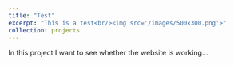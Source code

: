 ```yaml
---
title: "Test"
excerpt: "This is a test<br/><img src='/images/500x300.png'>"
collection: projects
---
```


In this project I want to see whether the website is working...
